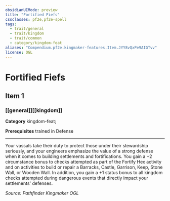 ```yaml
---
obsidianUIMode: preview
title: "Fortified Fiefs"
cssclasses: pf2e,pf2e-spell
tags:
  - trait/general
  - trait/kingdom
  - trait/common
  - category/kingdom-feat
aliases: "Compendium.pf2e.kingmaker-features.Item.JYY8vQxPe9AIGTvv"
license: OGL
---
```

# Fortified Fiefs
## Item 1
### [[general]][[kingdom]]

**Category** kingdom-feat; 



**Prerequisites** trained in Defense
* * *
Your vassals take their duty to protect those under their stewardship seriously, and your engineers emphasize the value of a strong defense when it comes to building settlements and fortifications. You gain a +2 circumstance bonus to checks attempted as part of the Fortify Hex activity and on activities to build or repair a Barracks, Castle, Garrison, Keep, Stone Wall, or Wooden Wall. In addition, you gain a +1 status bonus to all kingdom checks attempted during dangerous events that directly impact your settlements' defenses.

*Source: Pathfinder Kingmaker*
*OGL*